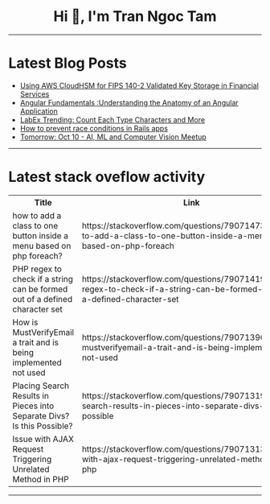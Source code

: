 <h1 align="center">Hi 👋, I'm Tran Ngoc Tam</h1>

---

# Latest Blog Posts 
<!-- BLOG-POST-LIST:START -->
- [Using AWS CloudHSM for FIPS 140-2 Validated Key Storage in Financial Services](https://dev.to/ikoh_sylva/using-aws-cloudhsm-for-fips-140-2-validated-key-storage-in-financial-services-4ck3)
- [Angular Fundamentals :Understanding the Anatomy of an Angular Application](https://dev.to/moh_moh701/angular-fundamentals-understanding-the-anatomy-of-an-angular-application-5epg)
- [LabEx Trending: Count Each Type Characters and More](https://dev.to/labex/labex-trending-count-each-type-characters-and-more-4ifb)
- [How to prevent race conditions in Rails apps](https://dev.to/mharut/how-to-prevent-race-conditions-in-rails-apps-28o2)
- [Tomorrow: Oct 10 - AI, ML and Computer Vision Meetup](https://dev.to/voxel51/tomorrow-oct-10-ai-ml-and-computer-vision-meetup-8c1)
<!-- BLOG-POST-LIST:END -->

---

# Latest stack oveflow activity
<table>
  <tr><th>Title</th><th>Link</th></tr>
  <!-- STACKOVERFLOW:START --><tr><td>how to add a class to one button inside a menu based on php foreach?</td><td>https://stackoverflow.com/questions/79071473/how-to-add-a-class-to-one-button-inside-a-menu-based-on-php-foreach</td></tr><tr><td>PHP regex to check if a string can be formed out of a defined character set</td><td>https://stackoverflow.com/questions/79071419/php-regex-to-check-if-a-string-can-be-formed-out-of-a-defined-character-set</td></tr><tr><td>How is MustVerifyEmail a trait and is being implemented not used</td><td>https://stackoverflow.com/questions/79071396/how-is-mustverifyemail-a-trait-and-is-being-implemented-not-used</td></tr><tr><td>Placing Search Results in Pieces into Separate Divs? Is this Possible?</td><td>https://stackoverflow.com/questions/79071319/placing-search-results-in-pieces-into-separate-divs-is-this-possible</td></tr><tr><td>Issue with AJAX Request Triggering Unrelated Method in PHP</td><td>https://stackoverflow.com/questions/79071313/issue-with-ajax-request-triggering-unrelated-method-in-php</td></tr><!-- STACKOVERFLOW:END -->
</table>

---


